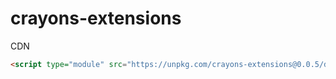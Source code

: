 # crayons-extensions

CDN

```html
<script type="module" src="https://unpkg.com/crayons-extensions@0.0.5/dist/crayons-extensions.min.js"></script>
```
